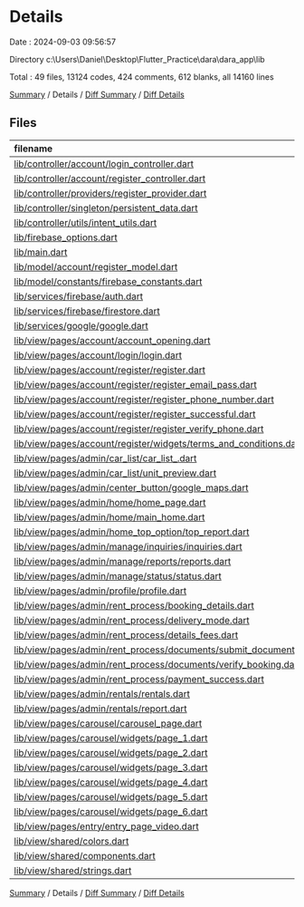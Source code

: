 # Details

Date : 2024-09-03 09:56:57

Directory c:\\Users\\Daniel\\Desktop\\Flutter_Practice\\dara\\dara_app\\lib

Total : 49 files,  13124 codes, 424 comments, 612 blanks, all 14160 lines

[Summary](results.md) / Details / [Diff Summary](diff.md) / [Diff Details](diff-details.md)

## Files
| filename | language | code | comment | blank | total |
| :--- | :--- | ---: | ---: | ---: | ---: |
| [lib/controller/account/login_controller.dart](/lib/controller/account/login_controller.dart) | Dart | 50 | 2 | 4 | 56 |
| [lib/controller/account/register_controller.dart](/lib/controller/account/register_controller.dart) | Dart | 131 | 7 | 10 | 148 |
| [lib/controller/providers/register_provider.dart](/lib/controller/providers/register_provider.dart) | Dart | 42 | 3 | 6 | 51 |
| [lib/controller/singleton/persistent_data.dart](/lib/controller/singleton/persistent_data.dart) | Dart | 23 | 7 | 11 | 41 |
| [lib/controller/utils/intent_utils.dart](/lib/controller/utils/intent_utils.dart) | Dart | 31 | 2 | 5 | 38 |
| [lib/firebase_options.dart](/lib/firebase_options.dart) | Dart | 53 | 12 | 4 | 69 |
| [lib/main.dart](/lib/main.dart) | Dart | 80 | 13 | 15 | 108 |
| [lib/model/account/register_model.dart](/lib/model/account/register_model.dart) | Dart | 28 | 0 | 2 | 30 |
| [lib/model/constants/firebase_constants.dart](/lib/model/constants/firebase_constants.dart) | Dart | 3 | 0 | 0 | 3 |
| [lib/services/firebase/auth.dart](/lib/services/firebase/auth.dart) | Dart | 31 | 6 | 6 | 43 |
| [lib/services/firebase/firestore.dart](/lib/services/firebase/firestore.dart) | Dart | 14 | 0 | 2 | 16 |
| [lib/services/google/google.dart](/lib/services/google/google.dart) | Dart | 21 | 0 | 5 | 26 |
| [lib/view/pages/account/account_opening.dart](/lib/view/pages/account/account_opening.dart) | Dart | 73 | 7 | 8 | 88 |
| [lib/view/pages/account/login/login.dart](/lib/view/pages/account/login/login.dart) | Dart | 391 | 24 | 22 | 437 |
| [lib/view/pages/account/register/register.dart](/lib/view/pages/account/register/register.dart) | Dart | 352 | 13 | 21 | 386 |
| [lib/view/pages/account/register/register_email_pass.dart](/lib/view/pages/account/register/register_email_pass.dart) | Dart | 164 | 12 | 12 | 188 |
| [lib/view/pages/account/register/register_phone_number.dart](/lib/view/pages/account/register/register_phone_number.dart) | Dart | 155 | 15 | 14 | 184 |
| [lib/view/pages/account/register/register_successful.dart](/lib/view/pages/account/register/register_successful.dart) | Dart | 63 | 5 | 7 | 75 |
| [lib/view/pages/account/register/register_verify_phone.dart](/lib/view/pages/account/register/register_verify_phone.dart) | Dart | 105 | 8 | 9 | 122 |
| [lib/view/pages/account/register/widgets/terms_and_conditions.dart](/lib/view/pages/account/register/widgets/terms_and_conditions.dart) | Dart | 346 | 34 | 36 | 416 |
| [lib/view/pages/admin/car_list/car_list_.dart](/lib/view/pages/admin/car_list/car_list_.dart) | Dart | 720 | 15 | 24 | 759 |
| [lib/view/pages/admin/car_list/unit_preview.dart](/lib/view/pages/admin/car_list/unit_preview.dart) | Dart | 696 | 28 | 18 | 742 |
| [lib/view/pages/admin/center_button/google_maps.dart](/lib/view/pages/admin/center_button/google_maps.dart) | Dart | 19 | 0 | 3 | 22 |
| [lib/view/pages/admin/home/home_page.dart](/lib/view/pages/admin/home/home_page.dart) | Dart | 160 | 3 | 10 | 173 |
| [lib/view/pages/admin/home/main_home.dart](/lib/view/pages/admin/home/main_home.dart) | Dart | 913 | 13 | 12 | 938 |
| [lib/view/pages/admin/home_top_option/top_report.dart](/lib/view/pages/admin/home_top_option/top_report.dart) | Dart | 419 | 8 | 20 | 447 |
| [lib/view/pages/admin/manage/inquiries/inquiries.dart](/lib/view/pages/admin/manage/inquiries/inquiries.dart) | Dart | 528 | 16 | 23 | 567 |
| [lib/view/pages/admin/manage/reports/reports.dart](/lib/view/pages/admin/manage/reports/reports.dart) | Dart | 1,072 | 29 | 34 | 1,135 |
| [lib/view/pages/admin/manage/status/status.dart](/lib/view/pages/admin/manage/status/status.dart) | Dart | 764 | 11 | 10 | 785 |
| [lib/view/pages/admin/profile/profile.dart](/lib/view/pages/admin/profile/profile.dart) | Dart | 666 | 28 | 30 | 724 |
| [lib/view/pages/admin/rent_process/booking_details.dart](/lib/view/pages/admin/rent_process/booking_details.dart) | Dart | 424 | 5 | 21 | 450 |
| [lib/view/pages/admin/rent_process/delivery_mode.dart](/lib/view/pages/admin/rent_process/delivery_mode.dart) | Dart | 320 | 6 | 9 | 335 |
| [lib/view/pages/admin/rent_process/details_fees.dart](/lib/view/pages/admin/rent_process/details_fees.dart) | Dart | 277 | 2 | 10 | 289 |
| [lib/view/pages/admin/rent_process/documents/submit_documents.dart](/lib/view/pages/admin/rent_process/documents/submit_documents.dart) | Dart | 193 | 1 | 7 | 201 |
| [lib/view/pages/admin/rent_process/documents/verify_booking.dart](/lib/view/pages/admin/rent_process/documents/verify_booking.dart) | Dart | 71 | 1 | 4 | 76 |
| [lib/view/pages/admin/rent_process/payment_success.dart](/lib/view/pages/admin/rent_process/payment_success.dart) | Dart | 239 | 2 | 7 | 248 |
| [lib/view/pages/admin/rentals/rentals.dart](/lib/view/pages/admin/rentals/rentals.dart) | Dart | 1,324 | 25 | 40 | 1,389 |
| [lib/view/pages/admin/rentals/report.dart](/lib/view/pages/admin/rentals/report.dart) | Dart | 428 | 8 | 20 | 456 |
| [lib/view/pages/carousel/carousel_page.dart](/lib/view/pages/carousel/carousel_page.dart) | Dart | 12 | 0 | 3 | 15 |
| [lib/view/pages/carousel/widgets/page_1.dart](/lib/view/pages/carousel/widgets/page_1.dart) | Dart | 118 | 2 | 5 | 125 |
| [lib/view/pages/carousel/widgets/page_2.dart](/lib/view/pages/carousel/widgets/page_2.dart) | Dart | 154 | 2 | 5 | 161 |
| [lib/view/pages/carousel/widgets/page_3.dart](/lib/view/pages/carousel/widgets/page_3.dart) | Dart | 154 | 2 | 5 | 161 |
| [lib/view/pages/carousel/widgets/page_4.dart](/lib/view/pages/carousel/widgets/page_4.dart) | Dart | 154 | 2 | 5 | 161 |
| [lib/view/pages/carousel/widgets/page_5.dart](/lib/view/pages/carousel/widgets/page_5.dart) | Dart | 154 | 2 | 5 | 161 |
| [lib/view/pages/carousel/widgets/page_6.dart](/lib/view/pages/carousel/widgets/page_6.dart) | Dart | 154 | 2 | 5 | 161 |
| [lib/view/pages/entry/entry_page_video.dart](/lib/view/pages/entry/entry_page_video.dart) | Dart | 49 | 0 | 10 | 59 |
| [lib/view/shared/colors.dart](/lib/view/shared/colors.dart) | Dart | 27 | 3 | 2 | 32 |
| [lib/view/shared/components.dart](/lib/view/shared/components.dart) | Dart | 255 | 4 | 12 | 271 |
| [lib/view/shared/strings.dart](/lib/view/shared/strings.dart) | Dart | 504 | 34 | 54 | 592 |

[Summary](results.md) / Details / [Diff Summary](diff.md) / [Diff Details](diff-details.md)